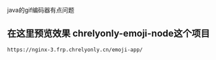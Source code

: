 java的gif编码器有点问题
## 在这里预览效果 chrelyonly-emoji-node这个项目
```
https://nginx-3.frp.chrelyonly.cn/emoji-app/
```
